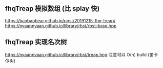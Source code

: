 ## fhqTreap 模拟数组 (比 splay 快)

https://baobaobear.github.io/post/20191215-fhq-treap/
https://nyaannyaan.github.io/library/rbst/rbst-base.hpp

## fhqTreap 实现名次树

https://nyaannyaan.github.io/library/rbst/treap.hpp
注意可以 O(n) build (笛卡尔树)
